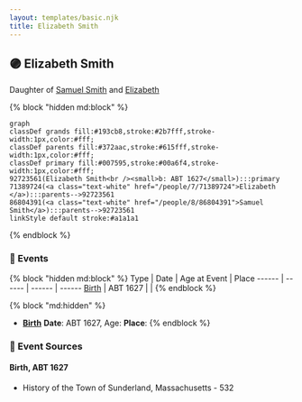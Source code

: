 ```yaml
---
layout: templates/basic.njk
title: Elizabeth Smith
---
```

## 🟣 Elizabeth Smith

Daughter of [Samuel Smith](/people/8/86804391) and [Elizabeth ](/people/7/71389724)

{% block "hidden md:block" %}
```mermaid
graph
classDef grands fill:#193cb8,stroke:#2b7fff,stroke-width:1px,color:#fff;
classDef parents fill:#372aac,stroke:#615fff,stroke-width:1px,color:#fff;
classDef primary fill:#007595,stroke:#00a6f4,stroke-width:1px,color:#fff;
92723561(Elizabeth Smith<br /><small>b: ABT 1627</small>):::primary
71389724(<a class="text-white" href="/people/7/71389724">Elizabeth </a>):::parents-->92723561
86804391(<a class="text-white" href="/people/8/86804391">Samuel Smith</a>):::parents-->92723561
linkStyle default stroke:#a1a1a1
```
{% endblock %}

### 📆 Events

{% block "hidden md:block" %}
Type | Date | Age at Event | Place
------ | ------ | ------ | ------
[Birth](#event-event-2) | ABT 1627 |  |
{% endblock %}

{% block "md:hidden" %}
- **[Birth](#event-event-2)**
**Date**: ABT 1627, Age:
**Place**:
{% endblock %}

### 📰 Event Sources

#### <a id="event-event-2"></a> Birth, ABT 1627
* History of the Town of Sunderland, Massachusetts  - 532